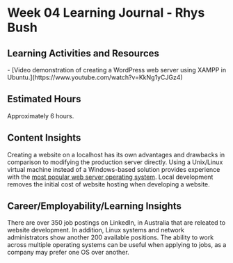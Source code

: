 <h1>Week 04 Learning Journal - Rhys Bush</h1>

<h2>Learning Activities and Resources</h2>
- [Video demonstration of creating a WordPress web server using XAMPP in Ubuntu.](https://www.youtube.com/watch?v=KkNg1yCJGz4)

<h2>Estimated Hours</h2>
<p>Approximately 6 hours.</p>

## Content Insights
Creating a website on a localhost has its own advantages and drawbacks in comparison to modifying the production server directly. Using a Unix/Linux virtual machine instead of a Windows-based solution provides experience with the [most popular web server operating system](https://w3techs.com/technologies/cross/web_server/operating_system). Local development removes the initial cost of website hosting when developing a website.


<h2>Career/Employability/Learning Insights</h2>
<p>There are over 350 job postings on LinkedIn, in Australia that are releated to website development. In addition, Linux systems and network administrators show another 200 available positions. The ability to work across multiple operating systems can be useful when applying to jobs, as a company may prefer one OS over another.</p>